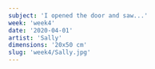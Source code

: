```yaml
---
subject: 'I opened the door and saw...'
week: 'week4'
date: '2020-04-01'
artist: 'Sally'
dimensions: '20x50 cm'
slug: 'week4/Sally.jpg'
---
```

